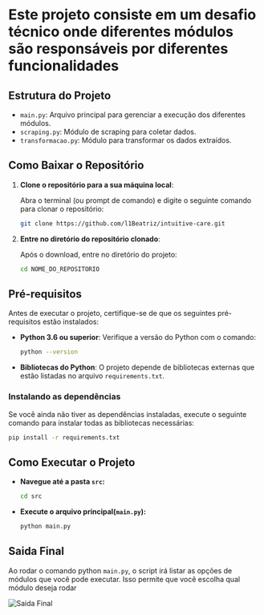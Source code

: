 # Este projeto consiste em um desafio técnico onde diferentes módulos são responsáveis por diferentes funcionalidades

## Estrutura do Projeto

- `main.py`: Arquivo principal para gerenciar a execução dos diferentes módulos.
- `scraping.py`: Módulo de scraping para coletar dados.
- `transformacao.py`: Módulo para transformar os dados extraídos.

## Como Baixar o Repositório

1. **Clone o repositório para a sua máquina local**:

    Abra o terminal (ou prompt de comando) e digite o seguinte comando para clonar o repositório:

    ```bash
    git clone https://github.com/l1Beatriz/intuitive-care.git
    ```

2. **Entre no diretório do repositório clonado**:

    Após o download, entre no diretório do projeto:

    ```bash
    cd NOME_DO_REPOSITORIO
    ```

## Pré-requisitos

Antes de executar o projeto, certifique-se de que os seguintes pré-requisitos estão instalados:

- **Python 3.6 ou superior**: Verifique a versão do Python com o comando:

    ```bash
    python --version
    ```

- **Bibliotecas do Python**: O projeto depende de bibliotecas externas que estão listadas no arquivo `requirements.txt`.

### Instalando as dependências

Se você ainda não tiver as dependências instaladas, execute o seguinte comando para instalar todas as bibliotecas necessárias:

```bash
pip install -r requirements.txt
````

## Como Executar o Projeto

- **Navegue até a pasta `src`:**
  
  ```bash
  cd src
  ````
- **Execute o arquivo principal(`main.py`):**
  
  ```bash
  python main.py
  ````

## Saida Final

Ao rodar o comando python `main.py`, o script irá listar as opções de módulos que você pode executar. 
Isso permite que você escolha qual módulo deseja rodar

![Saida Final](assets/saida.png)
